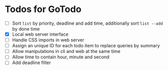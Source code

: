 # Todos for GoTodo

- [ ] Sort `list` by priority, deadline and add time, additionally sort `list --add` by done time
- [x] Local web server interface
- [ ] Handle CSS imports in web server
- [ ] Assign an unique ID for each todo item to replace queries by summary
- [ ] Allow manipulations in cli and web at the same time
- [ ] Allow time to contain hour, minute and second
- [ ] Add deadline filter
